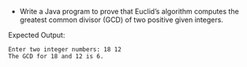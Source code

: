 * Write a Java program to prove that Euclid’s algorithm computes the greatest common divisor (GCD) of two positive given integers. 

Expected Output:

```
Enter two integer numbers: 18 12
The GCD for 18 and 12 is 6.
```

